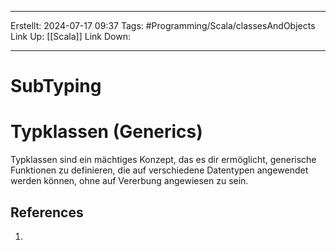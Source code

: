 
--- 
Erstellt: 2024-07-17    09:37 
Tags: #Programming/Scala/classesAndObjects 
Link Up: [[Scala]]
Link Down:

--- 
# SubTyping

# Typklassen (Generics)
Typklassen sind ein mächtiges Konzept, das es dir ermöglicht, generische Funktionen zu definieren, die auf verschiedene Datentypen angewendet werden können, ohne auf Vererbung angewiesen zu sein.

## References
1. 
